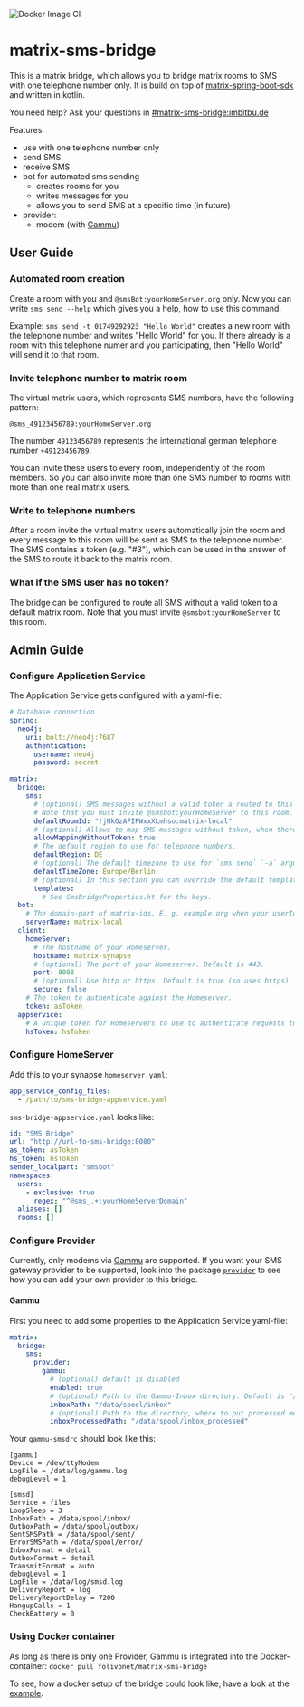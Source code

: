 ![Docker Image CI](https://github.com/benkuly/matrix-sms-bridge/workflows/Docker%20Image%20CI/badge.svg)
# matrix-sms-bridge

This is a matrix bridge, which allows you to bridge matrix rooms to SMS with one telephone number only. It is build on top of [matrix-spring-boot-sdk](https://github.com/benkuly/matrix-spring-boot-sdk) and written in kotlin.

You need help? Ask your questions in [#matrix-sms-bridge:imbitbu.de](https://matrix.to/#/#matrix-sms-bridge:imbitbu.de)

Features:
* use with one telephone number only
* send SMS
* receive SMS
* bot for automated sms sending
    * creates rooms for you
    * writes messages for you
    * allows you to send SMS at a specific time (in future)
* provider:
    * modem (with [Gammu](https://github.com/gammu/gammu))

## User Guide
### Automated room creation
Create a room with you and `@smsBot:yourHomeServer.org` only. Now you can write `sms send --help` which gives you a help, how to use this command.

Example: `sms send -t 01749292923 "Hello World"` creates a new room with the telephone number and writes "Hello World" for you. If there already is a room with this telephone numer and you participating, then "Hello World" will send it to that room.

### Invite telephone number to matrix room
The virtual matrix users, which represents SMS numbers, have the following pattern:
```text
@sms_49123456789:yourHomeServer.org
``` 
The number `49123456789` represents the international german telephone number `+49123456789`.

You can invite these users to every room, independently of the room members. So you can also invite more than one SMS number to rooms with more than one real matrix users.

### Write to telephone numbers
After a room invite the virtual matrix users automatically join the room and every message to this room will be sent as SMS to the telephone number. The SMS contains a token (e.g. "#3"), which can be used in the answer of the SMS to route it back to the matrix room.

### What if the SMS user has no token?
The bridge can be configured to route all SMS without a valid token to a default matrix room. Note that you must invite `@smsbot:yourHomeServer` to this room.

## Admin Guide
### Configure Application Service
The Application Service gets configured with a yaml-file:
```yaml
# Database connection
spring:
  neo4j:
    uri: bolt://neo4j:7687
    authentication:
      username: neo4j
      password: secret

matrix:
  bridge:
    sms:
      # (optional) SMS messages without a valid token a routed to this room.
      # Note that you must invite @smsbot:yourHomeServer to this room.
      defaultRoomId: "!jNkGzAFIPWxxXLmhso:matrix-local"
      # (optional) Allows to map SMS messages without token, when there is only one room with this number. Default is true.
      allowMappingWithoutToken: true
      # The default region to use for telephone numbers.
      defaultRegion: DE
      # (optional) The default timezone to use for `sms send` `-a` argument
      defaultTimeZone: Europe/Berlin
      # (optional) In this section you can override the default templates.
      templates:
        # See SmsBridgeProperties.kt for the keys.
  bot:
    # The domain-part of matrix-ids. E. g. example.org when your userIds look like @unicorn:example.org
    serverName: matrix-local
  client:
    homeServer:
      # The hostname of your Homeserver.
      hostname: matrix-synapse
      # (optional) The port of your Homeserver. Default is 443.
      port: 8008
      # (optional) Use http or https. Default is true (so uses https).
      secure: false
    # The token to authenticate against the Homeserver.
    token: asToken
  appservice:
    # A unique token for Homeservers to use to authenticate requests to this application service.
    hsToken: hsToken
```

### Configure HomeServer
Add this to your synapse `homeserver.yaml`:
```yaml
app_service_config_files:
  - /path/to/sms-bridge-appservice.yaml
```

`sms-bridge-appservice.yaml` looks like:
```yaml
id: "SMS Bridge"
url: "http://url-to-sms-bridge:8080"
as_token: asToken
hs_token: hsToken
sender_localpart: "smsbot"
namespaces:
  users:
    - exclusive: true
      regex: "^@sms_.+:yourHomeServerDomain"
  aliases: []
  rooms: []
```

### Configure Provider
Currently, only modems via [Gammu](https://github.com/gammu/gammu) are supported. If you want your SMS gateway provider to be supported, look into the package [`provider`](./src/main/kotlin/net/folivo/matrix/bridge/sms/provider) to see how you can add your own provider to this bridge.

#### Gammu
First you need to add some properties to the Application Service yaml-file:
```yaml
matrix:
  bridge:
    sms:
      provider:
        gammu:
          # (optional) default is disabled
          enabled: true
          # (optional) Path to the Gammu-Inbox directory. Default is "/data/spool/inbox".
          inboxPath: "/data/spool/inbox"
          # (optional) Path to the directory, where to put processed messages. Default is "/data/spool/inbox_processed".
          inboxProcessedPath: "/data/spool/inbox_processed"
```

Your `gammu-smsdrc` should look like this:
```text
[gammu]
Device = /dev/ttyModem
LogFile = /data/log/gammu.log
debugLevel = 1

[smsd]
Service = files
LoopSleep = 3
InboxPath = /data/spool/inbox/
OutboxPath = /data/spool/outbox/
SentSMSPath = /data/spool/sent/
ErrorSMSPath = /data/spool/error/
InboxFormat = detail
OutboxFormat = detail
TransmitFormat = auto
debugLevel = 1
LogFile = /data/log/smsd.log
DeliveryReport = log
DeliveryReportDelay = 7200
HangupCalls = 1
CheckBattery = 0
```

### Using Docker container
As long as there is only one Provider, Gammu is integrated into the Docker-container: `docker pull folivonet/matrix-sms-bridge`

To see, how a docker setup of the bridge could look like, have a look at the [example](./examples/gammu).

